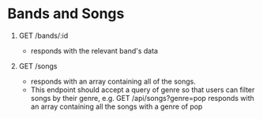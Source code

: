 # Bands and Songs

1. GET /bands/:id

    - responds with the relevant band's data

2. GET /songs

    - responds with an array containing all of the songs.
    - This endpoint should accept a query of genre so that users can filter songs by their genre, e.g. GET /api/songs?genre=pop responds with an array containing all the songs with a genre of pop
